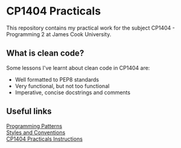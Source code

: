 # CP1404 Practicals
This repository contains my practical work for the subject CP1404 - Programming 2 at James Cook University.
## What is clean code?
Some lessons I've learnt about clean code in CP1404 are:
- Well formatted to PEP8 standards
- Very functional, but not too functional
- Imperative, concise docstrings and comments
## Useful links
[Programming Patterns](https://github.com/CP1404/Starter/wiki/Programming-Patterns)    
[Styles and Conventions](https://github.com/CP1404/Starter/wiki/Styles-and-Conventions)    
[CP1404 Practicals Instructions](https://github.com/CP1404/Practicals/tree/master/)    